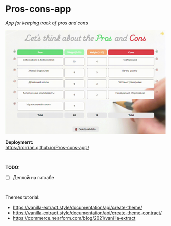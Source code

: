 # Pros-cons-app

_App for keeping track of pros and cons_

![alt text](Example.gif)

<B>Deployment:</B><br/>
https://rorrian.github.io/Pros-cons-app/

<br/>

<B>TODO:</B>

- [ ] Деплой на гитхабе

<br/>

Themes tutorial:

- https://vanilla-extract.style/documentation/api/create-theme/
- https://vanilla-extract.style/documentation/api/create-theme-contract/
- https://commerce.nearform.com/blog/2021/vanilla-extract
